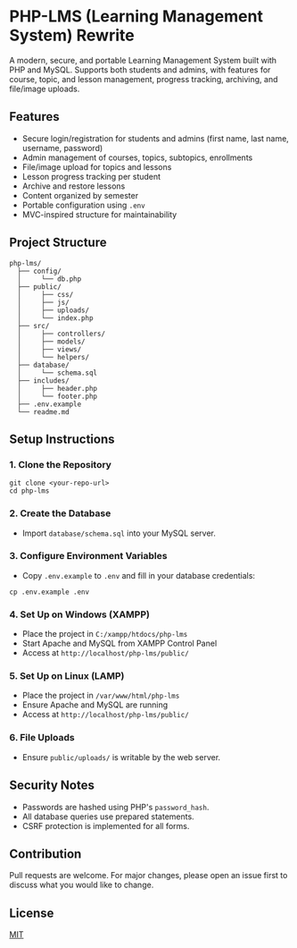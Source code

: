 # PHP-LMS (Learning Management System) Rewrite

A modern, secure, and portable Learning Management System built with PHP and MySQL. Supports both students and admins, with features for course, topic, and lesson management, progress tracking, archiving, and file/image uploads.

## Features
- Secure login/registration for students and admins (first name, last name, username, password)
- Admin management of courses, topics, subtopics, enrollments
- File/image upload for topics and lessons
- Lesson progress tracking per student
- Archive and restore lessons
- Content organized by semester
- Portable configuration using `.env`
- MVC-inspired structure for maintainability

## Project Structure
```
php-lms/
  ├── config/
  │     └── db.php
  ├── public/
  │     ├── css/
  │     ├── js/
  │     ├── uploads/
  │     └── index.php
  ├── src/
  │     ├── controllers/
  │     ├── models/
  │     ├── views/
  │     └── helpers/
  ├── database/
  │     └── schema.sql
  ├── includes/
  │     ├── header.php
  │     └── footer.php
  ├── .env.example
  └── readme.md
```

## Setup Instructions

### 1. Clone the Repository
```
git clone <your-repo-url>
cd php-lms
```

### 2. Create the Database
- Import `database/schema.sql` into your MySQL server.

### 3. Configure Environment Variables
- Copy `.env.example` to `.env` and fill in your database credentials:
```
cp .env.example .env
```

### 4. Set Up on Windows (XAMPP)
- Place the project in `C:/xampp/htdocs/php-lms`
- Start Apache and MySQL from XAMPP Control Panel
- Access at `http://localhost/php-lms/public/`

### 5. Set Up on Linux (LAMP)
- Place the project in `/var/www/html/php-lms`
- Ensure Apache and MySQL are running
- Access at `http://localhost/php-lms/public/`

### 6. File Uploads
- Ensure `public/uploads/` is writable by the web server.

## Security Notes
- Passwords are hashed using PHP's `password_hash`.
- All database queries use prepared statements.
- CSRF protection is implemented for all forms.

## Contribution
Pull requests are welcome. For major changes, please open an issue first to discuss what you would like to change.

## License
[MIT](LICENSE)
